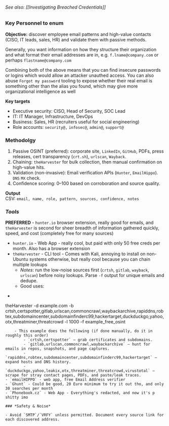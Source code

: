 ###### *See also*: [[Investigating Breached Credentials]]

### Key Personnel to enum

**Objective:** discover employee email patterns and high-value contacts (CISO, IT leads, sales, HR) and validate them with passive methods.

Generally, you want information on how they structure their organization and what format their email addresses are in, e.g. `f.lname@company.com` or perhaps `flastname@company.com`

Combining both of the above means that you can find insecure passwords or logins which would allow an attacker unauthed access. You can also abuse `Forgot my password` tooling to expose whether their real email is something other than the alias you found, which may give more organizational intelligence as well

**Key targets**

- Executive security: CISO, Head of Security, SOC Lead
- IT: IT Manager, Infrastructure, DevOps
- Business: Sales, HR (recruiters useful for social engineering)
- Role accounts: `security@,` `infosec@`, `admin@`, `support@`

### Methodolgy

1. Passive OSINT (preferred): corporate site, `LinkedIn`, `GitHub`, PDFs, press releases, cert transparency (`crt.sh`), `urlscan`, `Wayback`.
2. Chaining: `theHarvester` for bulk collection, then manual confirmation on high-value hits.
3. Validation (non-invasive): Email verification APIs (`Hunter`, `EmailHippo`). `DNS` `MX` check.
4. Confidence scoring: 0–100 based on corroboration and source quality.

**Output**  
CSV: `email, name, role, pattern, sources, confidence, notes`
### *Tools*

**PREFERRED** - `hunter.io` browser extension, really good for emails, and `theHarvester` is second for sheer breadth of information gathered quickly, speed, and cost (completely free for many sources)

- `hunter.io` - Web App - really cool, but paid with only 50 free creds per month. Also has a browser extension
- `theHarvester` - CLI tool - Comes with Kali, annoying to install on non-Ubuntu systems otherwise, but really cool because you can chain multiple lookups
    - *Notes*: run the low-noise sources first (`crtsh`, `gitlab`, `wayback`, `urlscan`) before noisy lookups. Parse `-f` output for unique emails and dedupe.
    - Good uses:
- ```shell
theHarvester -d example.com -b crtsh,certspotter,gitlab,urlscan,commoncrawl,waybackarchive,rapiddns,robtex,subdomaincenter,subdomainfinderc99,hackertarget,duckduckgo,yahoo,otx,threatminer,threatcrowd -l 1000 -f example_free_osint
```
    - This example does the following (if done manually, do it in roughly this order)
        - `crtsh,certspotter` — grab certificates and subdomains.
        - `gitlab,urlscan,commoncrawl,waybackarchive` — hunt for emails in repos, snapshots, and page captures.
        - `rapiddns,robtex,subdomaincenter,subdomainfinderc99,hackertarget` — expand hosts and DNS history.
        - `duckduckgo,yahoo,leakix,otx,threatminer,threatcrowd,virustotal` — scrape for stray contact pages, PDFs, and paste/leak traces.
- `emailHIPPO` - web app, free Email Address verifier
- `Ghunt` - Could be good, 20 Euro minimum to try it out tho, and only 30 searches per month
- `Phonebook.cz` - Web App - Everything's redacted, and now it's p shitty imo

### *Safety & Noise*

- Avoid `SMTP`/`VRFY` unless permitted. Document every source link for each discovered address.